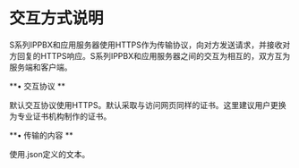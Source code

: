 # 交互方式说明

S系列IPPBX和应用服务器使用HTTPS作为传输协议，向对方发送请求，并接收对方回复的HTTPS响应。S系列IPPBX和应用服务器之间的交互为相互的，双方互为服务端和客户端。



**•	交互协议**

默认交互协议使用HTTPS。默认采取与访问网页同样的证书。这里建议用户更换为专业证书机构制作的证书。



**•	传输的内容**

使用.json定义的文本。



